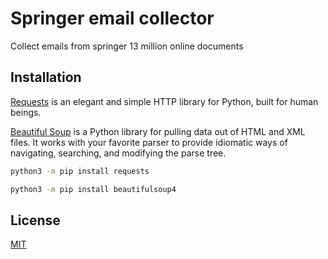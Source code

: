# Springer email collector

Collect emails from springer 13 million online documents

## Installation

[Requests](https://requests.readthedocs.io/) is an elegant and simple HTTP library for Python, built for human beings.  
 

[Beautiful Soup](https://www.crummy.com/software/BeautifulSoup/bs4/doc/) is a Python library for pulling data out of HTML and XML files. It works with your favorite parser to provide idiomatic ways of navigating, searching, and modifying the parse tree.

```bash
python3 -m pip install requests
```
```bash
python3 -m pip install beautifulsoup4
```

## License
[MIT](https://choosealicense.com/licenses/mit/)
